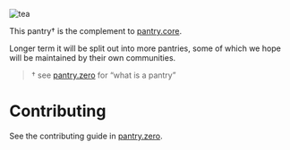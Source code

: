 ![tea](https://tea.xyz/banner.png)

This pantry† is the complement to [pantry.core].

Longer term it will be split out into more pantries, some of which we hope
will be maintained by their own communities.

> † see [pantry.zero] for “what is a pantry”


# Contributing

See the contributing guide in [pantry.zero][pantry.zero/contributing].

[pantry.zero]: https://github.com/teaxyz/pantry.zero
[pantry.zero/contributing]: https://github.com/teaxyz/pantry.zero#contributing
[pantry.core]: https://github.com/teaxyz/pantry.core
